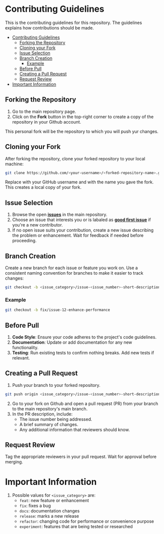 # Contributing Guidelines

This is the contributing guidelines for this repository. The guidelines explains how contributions should be made.

- [Contributing Guidelines](#contributing-guidelines)
  - [Forking the Repository](#forking-the-repository)
  - [Cloning your Fork](#cloning-your-fork)
  - [Issue Selection](#issue-selection)
  - [Branch Creation](#branch-creation)
    - [Example](#example)
  - [Before Pull](#before-pull)
  - [Creating a Pull Request](#creating-a-pull-request)
  - [Request Review](#request-review)
- [Important Information](#important-information)

## Forking the Repository

1. Go to the main repository page.
2. Click on the **Fork** button in the top-right corner to create a copy of the repository in your Github account.

This personal fork will be the repository to which you will push yur changes.

## Cloning your Fork

After forking the repository, clone your forked repository to your local machine:

```bash
git clone https://github.com/<your-username>/<forked-repository-name>.git unen
```

Replace <your-username> with your GitHub username and <forked-repository-name> with the name you gave the fork. This creates a local copy of your fork.

## Issue Selection

1. Browse the open [**issues**](https://github.com/UnnamedEngine/Code) in the main repository.
2. Choose an issue that interests you or is labaled as [**good first issue**](https://github.com/UnnamedEngine/Code/issues?q=is%3Aopen+is%3Aissue+label%3A%22%E2%9D%95+Good+First+Issue%22) if you're a new contributor.
3. If no open issue suits your contribution, create a new issue describing the problem or enhancement. Wait for feedback if needed before proceeding.

## Branch Creation

Create a new branch for each issue or feature you work on. Use a consistent naming convention for branches to make it easier to track changes:

```bash
git checkout -b <issue_category>/issue-<issue_number>-short-description-kebab-case
```

### Example

```bash
git checkout -b fix/issue-12-enhance-performance
```

## Before Pull

1. **Code Style**: Ensure your code adheres to the project's code guidelines.
2. **Documentation**: Update or add documentation for any new functionality.
3. **Testing**: Run existing tests to confirm nothing breaks. Add new tests if relevant.

## Creating a Pull Request

1. Push your branch to your forked repository.

```bash
git push origin <issue_category>/issue-<issue_number>-short-description-kebab-case
```

2. Go to your fork on Github and open a pull request (PR) from your branch to the main repository's main branch.
3. In the PR description, include:
   - The issue number being addressed.
   - A brief summary of changes.
   - Any additional information that reviewers should know.

## Request Review

Tag the appropriate reviewers in your pull request. Wait for approval before merging.

# Important Information

1. Possible values for `<issue_category>` are:
   - `feat`: new feature or enhancement
   - `fix`: fixes a bug
   - `docs`: documentation changes
   - `release`: marks a new release
   - `refactor`: changing code for performance or convenience purpose
   - `experiment`: features that are being tested or researched
